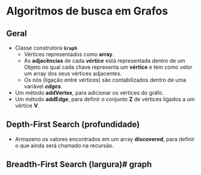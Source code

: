 # Algoritmos de busca em Grafos

## Geral
* Classe construtora **`Graph`** <br>
    * Vértices representados como **array**.
    * As **adjacências** de cada ***vértice*** está representada dentro de um Objeto no qual cada chave representa um **vértice** e tem como _valor_ um array dos seus vértices adjacentes.
    * Os nós (ligação entre vértices) são contabilizados dentro de uma variável ***edges***.
* Um método **addVertex**, para adicionar os vértices do gráfo.
* Um método **addEdge**, para definir o conjunto **Z** de vértices ligados a um vértice **V**. 

## Depth-First Search (profundidade)
* Armazeno os valores encontrados em um array **discovered**, para definir o que ainda será chamado na recursão.
## Breadth-First Search (largura)# graph
